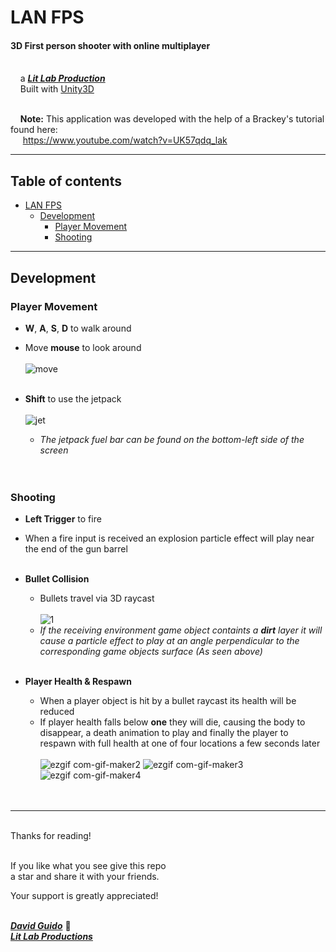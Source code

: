 # LAN FPS
  
#### 3D First person shooter with online multiplayer 
<br/>&nbsp;&nbsp;&nbsp;&nbsp;a [***Lit Lab Production***](https://www.litlabproductions.com)<br/>
&nbsp;&nbsp;&nbsp;&nbsp;Built with [Unity3D](https://github.com/Unity-Technologies) <br>

<br/>&nbsp;&nbsp;&nbsp;&nbsp;**Note:** This application was developed with the help of a Brackey's tutorial found here: <br>
&nbsp;&nbsp;&nbsp;&nbsp; https://www.youtube.com/watch?v=UK57qdq_lak  <br>

***

## Table of contents
- [LAN FPS](#lan-fps)
  - [Development](#development)
    - [Player Movement](#player-movement)
    - [Shooting](#shooting)

***

## Development 

### Player Movement
  * **W**, **A**, **S**, **D** to walk around
  * Move **mouse** to look around<br><br>
![move](https://user-images.githubusercontent.com/34845402/134239996-089da7ed-ad54-4cb5-b538-738040f9bd60.gif)
 <br><br>

  * **Shift** to use the jetpack <br><br>
![jet](https://user-images.githubusercontent.com/34845402/134240408-93de09e6-546f-40f4-9aba-cfd23483f23f.gif)
      * *The jetpack fuel bar can be found on the bottom-left side of the screen*
<br><br><br>

### Shooting 
  * **Left Trigger** to fire <br>
  * When a fire input is received an explosion particle effect will play near the end of the gun barrel <br><br>

  * **Bullet Collision** 
      * Bullets travel via 3D raycast <br><br>
![1](https://user-images.githubusercontent.com/34845402/134242779-54b4e7cf-5cb8-4aa3-b9fd-a0cc5102427c.gif)
      * *If the receiving environment game object containts a **dirt** layer it will cause a particle effect to play at an angle perpendicular to the corresponding game objects surface (As seen above)* <br><br>

  * **Player Health & Respawn** 
      * When a player object is hit by a bullet raycast its health will be reduced
      * If player health falls below **one** they will die, causing the body to disappear, a death animation to play and finally the player to respawn with full health at one of four locations a few seconds later <br><br>
![ezgif com-gif-maker2](https://user-images.githubusercontent.com/34845402/134246613-fa63353c-a9d3-43cd-9de3-e0ba19185de8.gif)
![ezgif com-gif-maker3](https://user-images.githubusercontent.com/34845402/134246621-cb12eb2c-717f-423e-bd97-7af440632061.gif)
![ezgif com-gif-maker4](https://user-images.githubusercontent.com/34845402/134246718-81fc0f99-29e6-4ad4-8947-3333807a2d34.gif)
<br><br><br>

***

<br/>
Thanks for reading!<br/><br/>
 
If you like what you see give this repo  
a star and share it with your friends.

Your support is greatly appreciated!<br/><br/>


[***David Guido***](https://www.litlabproductions.com/resume-view) :rocket:  
[***Lit Lab Productions***](https://www.litlabproductions.com)
<br/><br/> 

